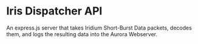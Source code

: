 # Iris Dispatcher API

An express.js server that takes Iridium Short-Burst Data packets, decodes
them, and logs the resulting data into the Aurora Webserver.